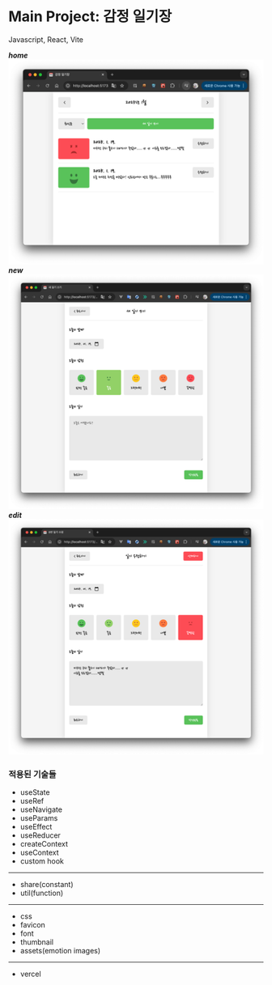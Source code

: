 # Main Project: 감정 일기장
 Javascript, React, Vite

<b><i>home</i></b>
<img src="./section12/imgs/home.png">
<b><i>new</i></b>
<img src="./section12/imgs/new.png">
<b><i>edit</i></b>
<img src="./section12/imgs/edit.png">

### 적용된 기술들
* useState
* useRef
* useNavigate
* useParams
* useEffect
* useReducer
* createContext
* useContext
* custom hook
---
* share(constant)
* util(function)
---
* css
* favicon
* font
* thumbnail
* assets(emotion images)
---
* vercel